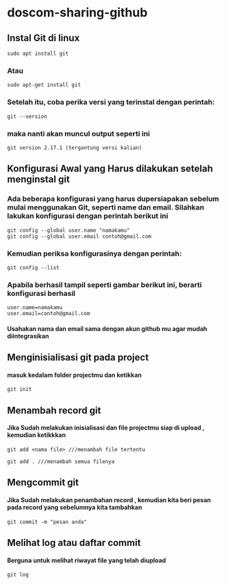 # doscom-sharing-github

## Instal Git di linux

``` 
sudo apt install git 
```

### Atau

``` 
sudo apt-get install git
```

### Setelah itu, coba perika versi yang terinstal dengan perintah:

```
git --version
```
### maka nanti akan muncul output seperti ini

```
git version 2.17.1 (tergantung versi kalian)
```

##  Konfigurasi Awal yang Harus dilakukan setelah menginstal git

### Ada beberapa konfigurasi yang harus dupersiapakan sebelum mulai menggunakan Git, seperti name dan email. Silahkan lakukan konfigurasi dengan perintah berikut ini

```
git config --global user.name "namakamu"
git config --global user.email contoh@gmail.com
``` 
### Kemudian periksa konfigurasinya dengan perintah:

```
git config --list
```

### Apabila berhasil tampil seperti gambar berikut ini, berarti konfigurasi berhasil

```
user.name=namakamu
user.email=contoh@gmail.com
```
#### Usahakan nama dan email sama dengan akun github mu agar mudah diintegrasikan

## Menginisialisasi git pada project

#### masuk kedalam folder projectmu dan ketikkan

```
git init
```
## Menambah record git 

#### Jika Sudah melakukan inisialisasi dan file projectmu siap di upload , kemudian ketikkkan

```
git add <nama file> ///menambah file tertentu

git add . ///menambah semua filenya
```

## Mengcommit git

#### Jika Sudah melakukan penambahan record , kemudian kita beri pesan pada record yang sebelumnya kita tambahkan 

```
git commit -m "pesan anda"
```

## Melihat log atau daftar commit

#### Berguna untuk melihat riwayat file yang telah diupload

```
git log
```

